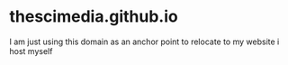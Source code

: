 # thescimedia.github.io

I am just using this domain as an anchor point to relocate to my website i host myself
